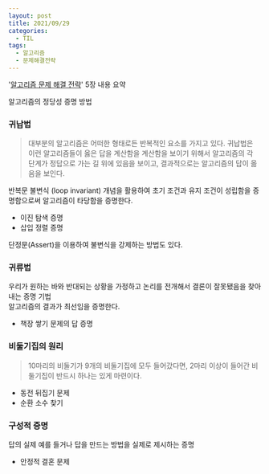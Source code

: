 ```yaml
---
layout: post
title: 2021/09/29
categories:
  - TIL
tags: 
  - 알고리즘
  - 문제해결전략
---
```


'[알고리즘 문제 해결 전략](https://book.algospot.com/)' 5장 내용 요약  

알고리즘의 정당성 증명 방법

### 귀납법
> 대부분의 알고리즘은 어떠한 형태로든 반복적인 요소를 가지고 있다. 귀납법은 이런 알고리즘들이 옳은 답을 계산함을 계산함을 보이기 위해서 알고리즘의 각 단계가 정답으로 가는 길 위에 있음을 보이고, 결과적으로는 알고리즘의 답이 옮음을 보인다.  

반복문 불변식 (loop invariant) 개념을 활용하여 초기 조건과 유지 조건이 성립함을 증명함으로써 알고리즘이 타당함을 증명한다.  
- 이진 탐색 증명  
- 삽입 정렬 증명  

단정문(Assert)을 이용하여 불변식을 강제하는 방법도 있다.  

### 귀류법
우리가 원하는 바와 반대되는 상황을 가정하고 논리를 전개해서 결론이 잘못됐음을 찾아내는 증명 기법  
알고리즘의 결과가 최선임을 증명한다.  
- 책장 쌓기 문제의 답 증명

### 비둘기집의 원리
> 10마리의 비둘기가 9개의 비둘기집에 모두 들어갔다면, 2마리 이상이 들어간 비둘기집이 반드시 하나는 있게 마련이다.  

- 동전 뒤집기 문제
- 순환 소수 찾기

### 구성적 증명
답의 실제 예를 들거나 답을 만드는 방법을 실제로 제시하는 증명
- 안정적 결혼 문제